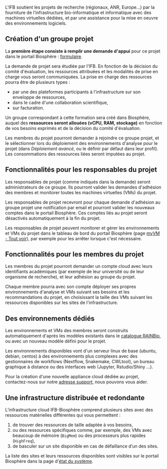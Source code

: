 L'IFB soutient les projets de recherche (régionaux, ANR, Europe...) par la fourniture de l’infrastructure bio-informatique et informatique avec des machines virtuelles dédiées, et par une assistance pour la mise en oeuvre des environnements logiciels.

## Création d'un groupe projet 

La **première étape consiste à remplir une demande d'appui** pour ce projet dans le portail Biosphère : 
[formulaire](https://biosphere.france-bioinformatique.fr/cloudweb_account/groups/create?type_of_group=3).

La demande de projet sera étudiée par l'IFB. En fonction de la décision du comité d'évaluation, les ressources attribuées et les modalités de prise en charge vous seront communiquées. La prise en charge des ressources pourra être de plusieurs types :
- par une des plateformes participants à l'infrastructure sur son enveloppe de ressources,
- dans le cadre d'une collaboration scientifique,
- sur facturation.

Un groupe correspondant à cette formation sera créé dans Biosphère, auquel des **ressources seront allouées (vCPU, RAM, stockage)** en fonction de vos besoins exprimés et de la décision du comité d'évaluation.

Les membres du projet pourront demander à rejoindre ce groupe projet, et le sélectionner lors du déploiement des environnements d'analyse pour le projet (dans *Déploiement avancé*, ou le définir par défaut dans leur profil). Les consommations des ressources liées seront imputées au projet.

## Fonctionnalités pour les responsables du projet

Les responsables de projet (comme indiqués dans la demande) seront administrateurs de ce groupe. Ils pourront valider les demandes d'adhésion des membres et monitorer toutes les machines virtuelles (VMs) du projet.

Les responsables de projet recevront pour chaque demande d'adhésion au groupe projet une notification par email et pourront valider les nouveaux comptes dans le portail Biosphère. Ces comptes liés au projet seront désactivés automatiquement à la fin du projet.

Les responsables de projet peuvent monitorer et gérer les environnements et VMs du projet dans le tableau de bord du portail Biosphère (page [myVM - Tout voir](https://biosphere.france-bioinformatique.fr/monitor)), par exemple pour les arrêter lorsque c'est nécessaire.

## Fonctionnalités pour les membres du projet

Les membres du projet pourront demander un compte cloud avec leurs identifiants académiques (par exemple de leur université ou de leur organisme de recherche), et leur adhésion au groupe du projet.

Chaque membre pourra avec son compte déployer ses propres environnements d'analyse et VMs suivant ses besoins et les recommandations du projet, en choisissant la taille des VMs suivant les ressources disponibles sur les sites de l'infrastructure.

## Des environnements dédiés

Les environnements et VMs des membres seront construits automatiquement d'après les modèles existants dans le [catalogue RAINBio](https://biosphere.france-bioinformatique.fr/catalogue), ou avec un nouveau modèle défini pour le projet.

Les environnements disponibles vont d'un serveur linux de base (ubuntu, debian, centos) à des environnements plus complexes avec des gestionnaires de workflows (Nextflow, Snakemake, CWLtool), un bureau graphique à distance ou des interfaces web (Jupyter, Rstudio/Shiny …).

Pour la création d'une nouvelle appliance cloud dédiée au projet, contactez-nous sur notre [adresse support](mailto:biosphere-support@genouest.org), nous pouvons vous aider.

## Une infrastructure distribuée et redondante

L’infrastructure cloud IFB-Biosphère comprend plusieurs sites avec des ressources matérielles différentes qui vous permettent : 
1. de trouver des ressources de taille adaptée à vos besoins,
2. ou des ressources spécifiques comme, par exemple, des VMs avec beaucoup de mémoire (`BigMem`) ou des processeurs plus rapides (`HighFreq`),
3. de basculer sur un site disponible en cas de défaillance d’un des sites.

La liste des sites et leurs ressources disponibles sont visibles sur le portail Biosphère dans la page d'[état du système](https://biosphere.france-bioinformatique.fr/cloud/system_status).


